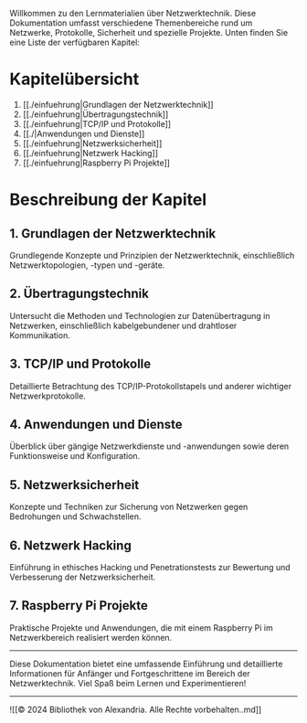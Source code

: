Willkommen zu den Lernmaterialien über Netzwerktechnik. Diese Dokumentation umfasst verschiedene Themenbereiche rund um Netzwerke, Protokolle, Sicherheit und spezielle Projekte. Unten finden Sie eine Liste der verfügbaren Kapitel:

# Kapitelübersicht

1. [[./einfuehrung|Grundlagen der Netzwerktechnik]]
2. [[./einfuehrung|Übertragungstechnik]]
3. [[./einfuehrung|TCP/IP und Protokolle]]
4. [[./|Anwendungen und Dienste]]
5. [[./einfuehrung|Netzwerksicherheit]]
6. [[./einfuehrung|Netzwerk Hacking]]
7. [[./einfuehrung|Raspberry Pi Projekte]]

# Beschreibung der Kapitel

## 1. Grundlagen der Netzwerktechnik
Grundlegende Konzepte und Prinzipien der Netzwerktechnik, einschließlich Netzwerktopologien, -typen und -geräte.

## 2. Übertragungstechnik
Untersucht die Methoden und Technologien zur Datenübertragung in Netzwerken, einschließlich kabelgebundener und drahtloser Kommunikation.

## 3. TCP/IP und Protokolle
Detaillierte Betrachtung des TCP/IP-Protokollstapels und anderer wichtiger Netzwerkprotokolle.

## 4. Anwendungen und Dienste
Überblick über gängige Netzwerkdienste und -anwendungen sowie deren Funktionsweise und Konfiguration.

## 5. Netzwerksicherheit
Konzepte und Techniken zur Sicherung von Netzwerken gegen Bedrohungen und Schwachstellen.

## 6. Netzwerk Hacking
Einführung in ethisches Hacking und Penetrationstests zur Bewertung und Verbesserung der Netzwerksicherheit.

## 7. Raspberry Pi Projekte
Praktische Projekte und Anwendungen, die mit einem Raspberry Pi im Netzwerkbereich realisiert werden können.

---

Diese Dokumentation bietet eine umfassende Einführung und detaillierte Informationen für Anfänger und Fortgeschrittene im Bereich der Netzwerktechnik. Viel Spaß beim Lernen und Experimentieren!

---

![[© 2024 Bibliothek von Alexandria. Alle Rechte vorbehalten..md]]